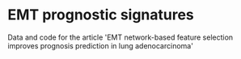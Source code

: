 # EMT prognostic signatures
Data and code for the article 'EMT network-based feature selection improves prognosis prediction in lung adenocarcinoma'
